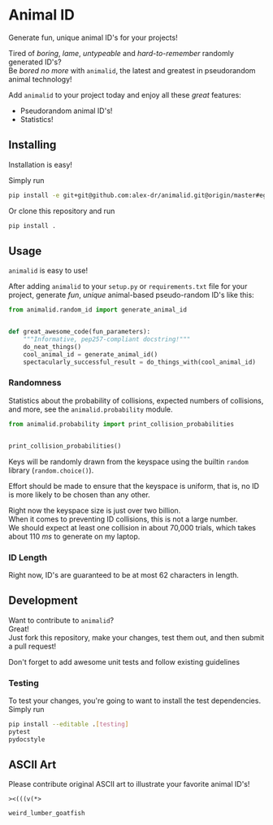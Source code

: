 # Animal ID

Generate fun, unique animal ID's for your projects!

Tired of _boring_, _lame_, _untypeable_ and _hard-to-remember_ randomly generated ID's?  
Be _bored no more_ with `animalid`, the latest and greatest in pseudorandom animal technology!

Add `animalid` to your project today and enjoy all these _great_ features:

* Pseudorandom animal ID's!
* Statistics!

## Installing

Installation is easy!

Simply run

```bash
pip install -e git+git@github.com:alex-dr/animalid.git@origin/master#egg=animalid
```

Or clone this repository and run

```bash
pip install .
```

## Usage

`animalid` is easy to use!

After adding `animalid` to your `setup.py` or `requirements.txt` file for your project, generate _fun_, _unique_ animal-based pseudo-random ID's like this:

```python
from animalid.random_id import generate_animal_id


def great_awesome_code(fun_parameters):
    """Informative, pep257-compliant docstring!"""
    do_neat_things()
    cool_animal_id = generate_animal_id()
    spectacularly_successful_result = do_things_with(cool_animal_id)
```

### Randomness

Statistics about the probability of collisions, expected numbers of collisions, and more, see the `animalid.probability` module.

```python
from animalid.probability import print_collision_probabilities


print_collision_probabilities()
```

Keys will be randomly drawn from the keyspace using the builtin `random` library \(`random.choice()`\).

Effort should be made to ensure that the keyspace is uniform, that is, no ID is more likely to be chosen than any other.

Right now the keyspace size is just over two billion.  
When it comes to preventing ID collisions, this is not a large number.  
We should expect at least one collision in about 70,000 trials, which takes about 110 _ms_ to generate on my laptop.

### ID Length

Right now, ID's are guaranteed to be at most 62 characters in length.

## Development

Want to contribute to `animalid`?  
Great!  
Just fork this repository, make your changes, test them out, and then submit a pull request!

Don't forget to add awesome unit tests and follow existing guidelines

### Testing

To test your changes, you're going to want to install the test dependencies.  
Simply run

```bash
pip install --editable .[testing]
pytest
pydocstyle
```

## ASCII Art

Please contribute original ASCII art to illustrate your favorite animal ID's!

```
><(((v(*>

weird_lumber_goatfish
```



